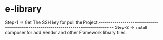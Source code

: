 # e-library
Step-1 => Get The SSH key for pull the Project.-------------------------------------------------------------------------------------
Step-2 => Install composer for add Vendor and other Framework library files.
